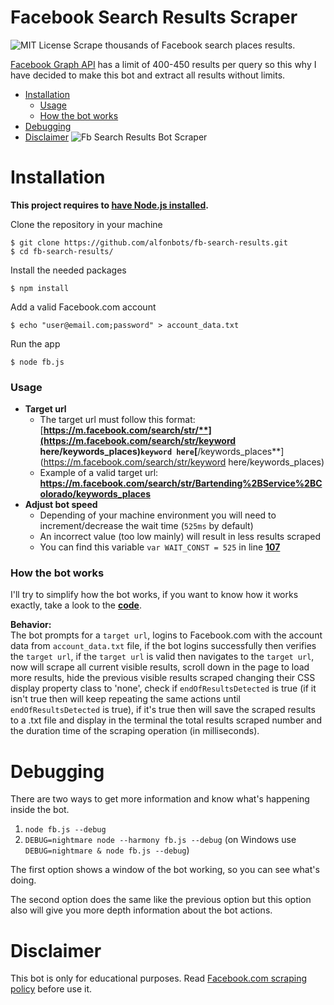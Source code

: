 # Facebook Search Results Scraper
![MIT License](https://poser.pugx.org/pugx/badge-poser/license.svg)
Scrape thousands of Facebook search places results.

[Facebook Graph API](https://developers.facebook.com/docs/graph-api) has a limit of 400-450 results per query so this why I have decided to make this bot and extract all results without limits.

- [Installation](#installation)
  - [Usage](#usage)
  - [How the bot works](#how-the-bot-works)
- [Debugging](#debugging)
- [Disclaimer](#disclaimer)
![Fb Search Results Bot Scraper](https://i.imgur.com/Vac1qCi.png)

# Installation

**This project requires to [have Node.js installed](https://nodejs.org).**

Clone the repository in your machine 
```
$ git clone https://github.com/alfonbots/fb-search-results.git
$ cd fb-search-results/
```
Install the needed packages
```
$ npm install
```
Add a valid Facebook.com account
```
$ echo "user@email.com;password" > account_data.txt
```
Run the app
```
$ node fb.js
```
### Usage
- **Target url**
  - The target url must follow this format: <br> [**https://m.facebook.com/search/str/**](https://m.facebook.com/search/str/keyword here/keywords_places)``keyword here``[**/keywords_places**](https://m.facebook.com/search/str/keyword here/keywords_places)
  - Example of a valid target url: **https://m.facebook.com/search/str/Bartending%2BService%2BColorado/keywords_places**
- **Adjust bot speed**
  - Depending of your machine environment you will need to increment/decrease the wait time (``525ms`` by default)
  - An incorrect value (too low mainly) will result in less results scraped
  - You can find this variable ``var WAIT_CONST = 525`` in line [**107**](https://github.com/alfonbots/fb-search-results/blob/master/fb.js#L107)
 

### How the bot works

I'll try to simplify how the bot works, if you want to know how it works exactly, take a look to the [**code**](https://github.com/alfonbots/fb-search-results/blob/master/fb.js).


**Behavior:**<br>
The bot prompts for a ``target url``, logins to Facebook.com with the account data from ``account_data.txt`` file, if the bot logins successfully then verifies the ``target url``, if the ``target url`` is valid then navigates to the ``target url``, now will scrape all current visible results, scroll down in the page to load more results, hide the previous visible results scraped changing their CSS display property class to 'none', check if ``endOfResultsDetected`` is true (if it isn't true then will keep repeating the same actions until ``endOfResultsDetected`` is true), if it's true then will save the scraped results to a .txt file and display in the terminal the total results scraped number and the duration time of the scraping operation (in milliseconds).

# Debugging
There are two ways to get more information and know what's happening inside the bot.

1. ``node fb.js --debug``
2. ``DEBUG=nightmare node --harmony fb.js --debug`` (on Windows use ``DEBUG=nightmare & node fb.js --debug``)

The first option shows a window of the bot working, so you can see what's doing.

The second option does the same like the previous option but this option also will give you more depth information about the bot actions.

# Disclaimer
This bot is only for educational purposes. Read [Facebook.com scraping policy](https://www.facebook.com/apps/site_scraping_tos_terms.php) before use it.
